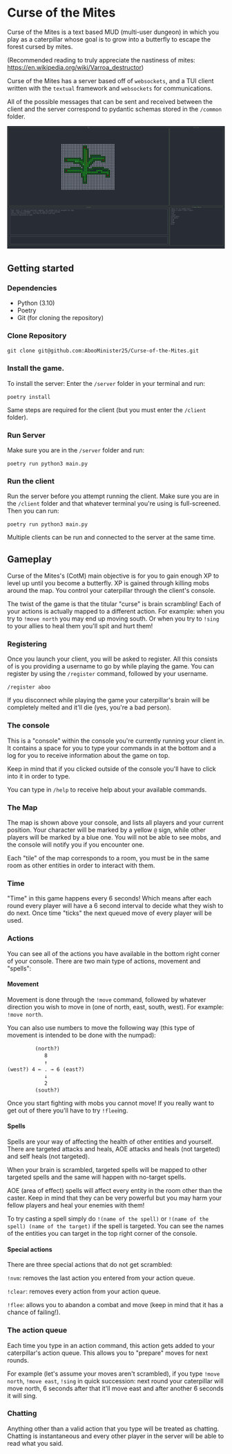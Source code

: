 # Curse of the Mites

Curse of the Mites is a text based MUD (multi-user dungeon) in which you play as a caterpillar whose goal is to grow into a butterfly to escape the forest cursed by mites.

(Recommended reading to truly appreciate the nastiness of mites: https://en.wikipedia.org/wiki/Varroa_destructor)

Curse of the Mites has a server based off of `websockets`, and a TUI client written with the `textual` framework and `websockets` for communications.

All of the possible messages that can be sent and received between the client and the server correspond to pydantic schemas stored in the `/common` folder.

![Client Preview](/assets/client-preview.png)

## Getting started

### Dependencies

- Python (3.10)
- Poetry
- Git (for cloning the repository)

### Clone Repository

```shell
git clone git@github.com:AbooMinister25/Curse-of-the-Mites.git
```

### Install the game.

To install the server:
Enter the `/server` folder in your terminal and run:
```shell
poetry install
```

Same steps are required for the client (but you must enter the `/client` folder).

### Run Server

Make sure you are in the `/server` folder and run:

```shell
poetry run python3 main.py
```

### Run the client

Run the server before you attempt running the client.
Make sure you are in the `/client` folder and that whatever terminal you're using is full-screened. Then you can run:

```shell
poetry run python3 main.py
```

Multiple clients can be run and connected to the server at the same time.

## Gameplay

Curse of the Mites's (CotM) main objective is for you to gain enough XP to level up until you become a butterfly. XP is gained through killing mobs around the map. You control your caterpillar through the client's console.

The twist of the game is that the titular "curse" is brain scrambling! Each of your actions is actually mapped to a different action. For example: when you try to `!move north` you may end up moving south. Or when you try to `!sing` to your allies to heal them you'll spit and hurt them!

### Registering

Once you launch your client, you will be asked to register. All this consists of is you providing a username to go by while playing the game. You can register by using the `/register` command, followed by your username.

```
/register aboo
```
If you disconnect while playing the game your caterpillar's brain will be completely melted and it'll die (yes, you're a bad person).

### The console

This is a "console" within the console you're currently running your client in. It contains a space for you to type your commands in at the bottom and a log for you to receive information about the game on top.

Keep in mind that if you clicked outside of the console you'll have to click into it in order to type.

You can type in `/help` to receive help about your available commands.

### The Map

The map is shown above your console, and lists all players and your current position. Your character will be marked by a yellow `@` sign, while other players will be marked by a blue one. You will not be able to see mobs, and the console will notify you if you encounter one.

Each "tile" of the map corresponds to a room, you must be in the same room as other entities in order to interact with them.

### Time

"Time" in this game happens every 6 seconds! Which means after each round every player will have a 6 second interval to decide what they wish to do next. Once time "ticks" the next queued move of every player will be used.

### Actions

You can see all of the actions you have available in the bottom right corner of your console.
There are two main type of actions, movement and "spells":

#### Movement
Movement is done through the `!move` command, followed by whatever direction you wish to move in (one of north, east, south, west). For example: `!move north`.

You can also use numbers to move the following way (this type of movement is intended to be done with the numpad):
```
         (north?)
            8
            ↑
(west?) 4 ← . → 6 (east?)
            ↓
            2
         (south?)
```
Once you start fighting with mobs you cannot move! If you really want to get out of there you'll have to try `!flee`ing.

#### Spells
Spells are your way of affecting the health of other entities and yourself. There are targeted attacks and heals, AOE attacks and heals (not targeted) and self heals (not targeted).

When your brain is scrambled, targeted spells will be mapped to other targeted spells and the same will happen with no-target spells.

AOE (area of effect) spells will affect every entity in the room other than the caster. Keep in mind that they can be very powerful but you may harm your fellow players and heal your enemies with them!

To try casting a spell simply do `!(name of the spell)` or `!(name of the spell) (name of the target)` if the spell is targeted. You can see the names of the entities you can target in the top right corner of the console.

#### Special actions
There are three special actions that do not get scrambled:

`!nvm`: removes the last action you entered from your action queue.

`!clear`: removes every action from your action queue.

`!flee`: allows you to abandon a combat and move (keep in mind that it has a chance of failing!).

### The action queue
Each time you type in an action command, this action gets added to your caterpillar's action queue. This allows you to "prepare" moves for next rounds.

For example (let's assume your moves aren't scrambled), if you type `!move north`, `!move east`, `!sing` in quick succession: next round your caterpillar will move north, 6 seconds after that it'll move east and after another 6 seconds it will sing.

### Chatting
Anything other than a valid action that you type will be treated as chatting. Chatting is instantaneous and every other player in the server will be able to read what you said.
